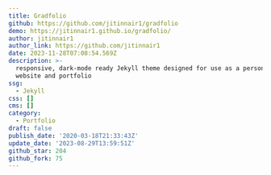 ```yaml
---
title: Gradfolio
github: https://github.com/jitinnair1/gradfolio
demo: https://jitinnair1.github.io/gradfolio/
author: jitinnair1
author_link: https://github.com/jitinnair1
date: 2023-11-28T07:08:54.569Z
description: >-
  responsive, dark-mode ready Jekyll theme designed for use as a personal
  website and portfolio
ssg:
  - Jekyll
css: []
cms: []
category:
  - Portfolio
draft: false
publish_date: '2020-03-18T21:33:43Z'
update_date: '2023-08-29T13:59:51Z'
github_star: 204
github_fork: 75
---
```

